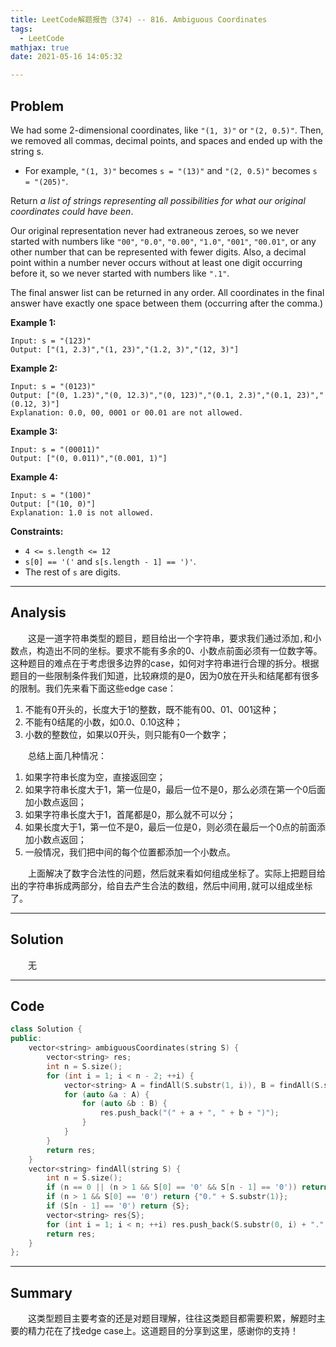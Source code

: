 ```yaml
---
title: LeetCode解题报告（374) -- 816. Ambiguous Coordinates
tags:
  - LeetCode
mathjax: true
date: 2021-05-16 14:05:32

---
```


## Problem

We had some 2-dimensional coordinates, like `"(1, 3)"` or `"(2, 0.5)"`. Then, we removed all commas, decimal points, and spaces and ended up with the string s.

- For example, `"(1, 3)"` becomes `s = "(13)"` and `"(2, 0.5)"` becomes `s = "(205)"`.

Return *a list of strings representing all possibilities for what our original coordinates could have been*.

Our original representation never had extraneous zeroes, so we never started with numbers like `"00"`, `"0.0"`, `"0.00"`, `"1.0"`, `"001"`, `"00.01"`, or any other number that can be represented with fewer digits. Also, a decimal point within a number never occurs without at least one digit occurring before it, so we never started with numbers like `".1"`.

The final answer list can be returned in any order. All coordinates in the final answer have exactly one space between them (occurring after the comma.)

<!-- more -->

**Example 1:**

```
Input: s = "(123)"
Output: ["(1, 2.3)","(1, 23)","(1.2, 3)","(12, 3)"]
```

**Example 2:**

```
Input: s = "(0123)"
Output: ["(0, 1.23)","(0, 12.3)","(0, 123)","(0.1, 2.3)","(0.1, 23)","(0.12, 3)"]
Explanation: 0.0, 00, 0001 or 00.01 are not allowed.
```

**Example 3:**

```
Input: s = "(00011)"
Output: ["(0, 0.011)","(0.001, 1)"]
```

**Example 4:**

```
Input: s = "(100)"
Output: ["(10, 0)"]
Explanation: 1.0 is not allowed.
```



**Constraints:**

- `4 <= s.length <= 12`
- `s[0] == '('` and `s[s.length - 1] == ')'`.
- The rest of `s` are digits.

------

## Analysis

&emsp;&emsp;这是一道字符串类型的题目，题目给出一个字符串，要求我们通过添加`,`和小数点，构造出不同的坐标。要求不能有多余的0、小数点前面必须有一位数字等。这种题目的难点在于考虑很多边界的case，如何对字符串进行合理的拆分。根据题目的一些限制条件我们知道，比较麻烦的是0，因为0放在开头和结尾都有很多的限制。我们先来看下面这些edge case：

1. 不能有0开头的，长度大于1的整数，既不能有00、01、001这种；
2. 不能有0结尾的小数，如0.0、0.10这种；
3. 小数的整数位，如果以0开头，则只能有0一个数字；

&emsp;&emsp;总结上面几种情况：

1. 如果字符串长度为空，直接返回空；
2. 如果字符串长度大于1，第一位是0，最后一位不是0，那么必须在第一个0后面加小数点返回；
3. 如果字符串长度大于1，首尾都是0，那么就不可以分；
4. 如果长度大于1，第一位不是0，最后一位是0，则必须在最后一个0点的前面添加小数点返回；
5. 一般情况，我们把中间的每个位置都添加一个小数点。

&emsp;&emsp;上面解决了数字合法性的问题，然后就来看如何组成坐标了。实际上把题目给出的字符串拆成两部分，给自去产生合法的数组，然后中间用`,`就可以组成坐标了。

------

## Solution

&emsp;&emsp;无

------

## Code

```c++
class Solution {
public:
    vector<string> ambiguousCoordinates(string S) {
        vector<string> res;
        int n = S.size();
        for (int i = 1; i < n - 2; ++i) {
            vector<string> A = findAll(S.substr(1, i)), B = findAll(S.substr(i + 1, n - 2 - i));
            for (auto &a : A) {
                for (auto &b : B) {
                    res.push_back("(" + a + ", " + b + ")");
                }
            }
        }
        return res;
    }
    vector<string> findAll(string S) {
        int n = S.size();
        if (n == 0 || (n > 1 && S[0] == '0' && S[n - 1] == '0')) return {};
        if (n > 1 && S[0] == '0') return {"0." + S.substr(1)};
        if (S[n - 1] == '0') return {S};
        vector<string> res{S};
        for (int i = 1; i < n; ++i) res.push_back(S.substr(0, i) + "." + S.substr(i));
        return res;
    }
};
```

------

## Summary

&emsp;&emsp;这类型题目主要考查的还是对题目理解，往往这类题目都需要积累，解题时主要的精力花在了找edge case上。这道题目的分享到这里，感谢你的支持！
